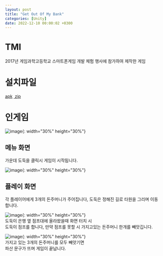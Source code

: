 ```yaml
---
layout: post
title: "Get Out Of My Bank"
categories: [Unity]
date: 2022-12-10 00:00:02 +0300
---
```


# TMI
2017년 게임과학고등학교 스마트폰게임 개발 체험 행사에 참가하여 제작한 게임

# 설치파일
<a href = "/assets/download/GetOutOfMyBank.apk"> apk</a>&nbsp;<a href = "/assets/download/GetOutOfMyBank.zip"> zip</a>

# 인게임
![image](/assets/img/GetOutOfMyBank/Menu.jpg){: width="30%" height="30%"}<br>
## 메뉴 화면
가운데 도둑을 클릭시 게임이 시작됩니다.

![image](/assets/img/GetOutOfMyBank/Ingame.jpg){: width="30%" height="30%"}<br>
## 플레이 화면
각 플레이어에게 3개의 돈주머니가 주어집니다, 도둑은 정해진 길로 타원을 그리며 이동합니다.

![image](/assets/img/GetOutOfMyBank/Jump.jpg){: width="30%" height="30%"}<br>
도둑이 은행 옆 점프대에 올라왔을때 화면 터치 시<br>
도둑이 점프를 합니다, 만약 점프를 못할 시 가지고있는 돈주머니 한개를 빼앗깁니다.<br>

![image](/assets/img/GetOutOfMyBank/GameOver.jpg){: width="30%" height="30%"}<br>
가지고 있는 3개의 돈주머니를 모두 빼앗기면<br>
파산 문구가 뜨며 게임이 끝납니다.